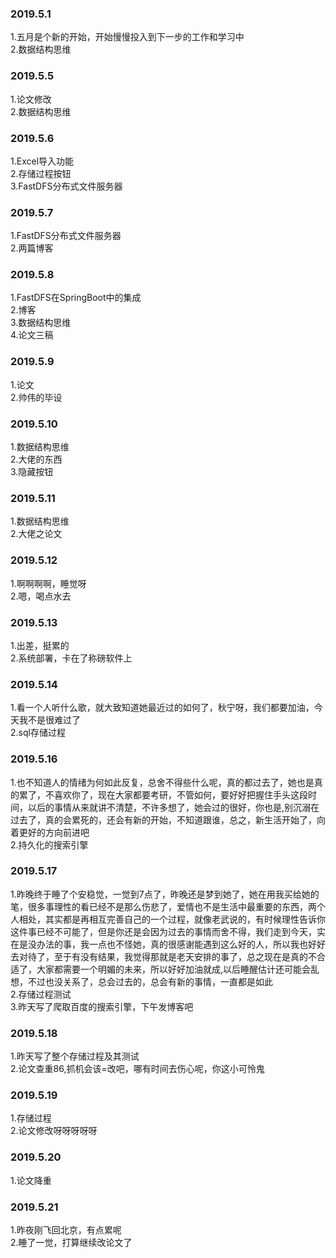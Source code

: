 ### 2019.5.1
1.五月是个新的开始，开始慢慢投入到下一步的工作和学习中<br>
2.数据结构思维<br>

### 2019.5.5
1.论文修改<br>
2.数据结构思维<br>

### 2019.5.6
1.Excel导入功能<br>
2.存储过程按钮<br>
3.FastDFS分布式文件服务器<br>

### 2019.5.7
1.FastDFS分布式文件服务器<br>
2.两篇博客<br>

### 2019.5.8
1.FastDFS在SpringBoot中的集成<br>
2.博客<br>
3.数据结构思维<br>
4.论文三稿<br>

### 2019.5.9
1.论文<br>
2.帅伟的毕设<br>

### 2019.5.10
1.数据结构思维<br>
2.大佬的东西<br>
3.隐藏按钮<br>

### 2019.5.11
1.数据结构思维<br>
2.大佬之论文<br>

### 2019.5.12
1.啊啊啊啊，睡觉呀<br>
2.嗯，喝点水去<br>

### 2019.5.13
1.出差，挺累的<br>
2.系统部署，卡在了称磅软件上<br>

### 2019.5.14
1.看一个人听什么歌，就大致知道她最近过的如何了，秋宁呀，我们都要加油，今天我不是很难过了<br>
2.sql存储过程<br>

### 2019.5.16
1.也不知道人的情绪为何如此反复，总舍不得些什么呢，真的都过去了，她也是真的累了，不喜欢你了，现在大家都要考研，不管如何，要好好把握住手头这段时间，以后的事情从来就讲不清楚，不许多想了，她会过的很好，你也是,别沉溺在过去了，真的会累死的，还会有新的开始，不知道跟谁，总之，新生活开始了，向着更好的方向前进吧<br>
2.持久化的搜索引擎<br>

### 2019.5.17
1.昨晚终于睡了个安稳觉，一觉到7点了，昨晚还是梦到她了，她在用我买给她的笔，很多事理性的看已经不是那么伤悲了，爱情也不是生活中最重要的东西，两个人相处，其实都是再相互完善自己的一个过程，就像老武说的，有时候理性告诉你这件事已经不可能了，但是你还是会因为过去的事情而舍不得，我们走到今天，实在是没办法的事，我一点也不怪她，真的很感谢能遇到这么好的人，所以我也好好去对待了，至于有没有结果，我觉得那就是老天安排的事了，总之现在是真的不合适了，大家都需要一个明媚的未来，所以好好加油就成,以后睡醒估计还可能会乱想，不过也没关系了，总会过去的，总会有新的事情，一直都是如此<br>
2.存储过程测试<br>
3.昨天写了爬取百度的搜索引擎，下午发博客吧<br>

### 2019.5.18
1.昨天写了整个存储过程及其测试<br>
2.论文查重86,抓机会该=改吧，哪有时间去伤心呢，你这小可怜鬼<br>

### 2019.5.19
1.存储过程<br>
2.论文修改呀呀呀呀呀<br>

### 2019.5.20
1.论文降重<br>

### 2019.5.21
1.昨夜刚飞回北京，有点累呢<br>
2.睡了一觉，打算继续改论文了<br>

